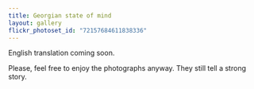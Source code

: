 ```yaml
---
title: Georgian state of mind
layout: gallery
flickr_photoset_id: "72157684611838336"
---
```

English translation coming soon. 

Please, feel free to enjoy the photographs anyway. They still tell a strong story. 